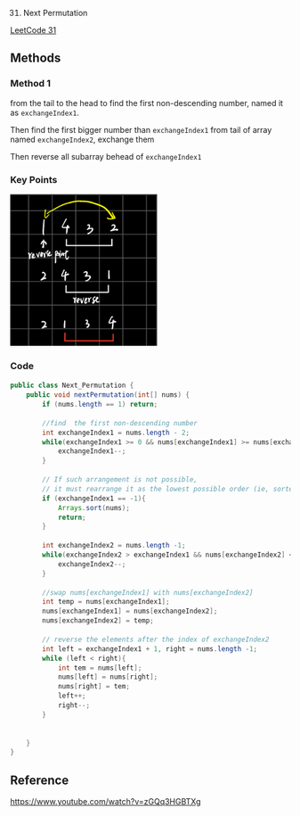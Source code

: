 31. Next Permutation

[LeetCode 31](https://leetcode.com/problems/next-permutation/)


## Methods

### Method 1
from the tail to the head to find the first non-descending number, named it as `exchangeIndex1`.

Then find the first bigger number than `exchangeIndex1` from tail of array named `exchangeIndex2`, exchange them

Then reverse all subarray behead of `exchangeIndex1`

### Key Points
![](../../Image/next_permutaion1.png)

### Code
```java
public class Next_Permutation {
    public void nextPermutation(int[] nums) {
        if (nums.length == 1) return;

        //find  the first non-descending number
        int exchangeIndex1 = nums.length - 2;
        while(exchangeIndex1 >= 0 && nums[exchangeIndex1] >= nums[exchangeIndex1+1]){
            exchangeIndex1--;
        }

        // If such arrangement is not possible, 
        // it must rearrange it as the lowest possible order (ie, sorted in ascending order).
        if (exchangeIndex1 == -1){
            Arrays.sort(nums);
            return;
        }

        int exchangeIndex2 = nums.length -1;
        while(exchangeIndex2 > exchangeIndex1 && nums[exchangeIndex2] <= nums[exchangeIndex1]){
            exchangeIndex2--;
        }

        //swap nums[exchangeIndex1] with nums[exchangeIndex2]
        int temp = nums[exchangeIndex1];
        nums[exchangeIndex1] = nums[exchangeIndex2];
        nums[exchangeIndex2] = temp;

        // reverse the elements after the index of exchangeIndex2
        int left = exchangeIndex1 + 1, right = nums.length -1;
        while (left < right){
            int tem = nums[left];
            nums[left] = nums[right];
            nums[right] = tem;
            left++;
            right--;
        }


    }
}


```


## Reference
https://www.youtube.com/watch?v=zGQq3HGBTXg


